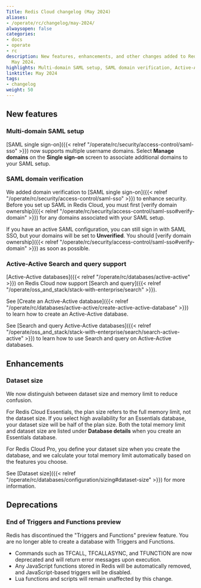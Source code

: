 ```yaml
---
Title: Redis Cloud changelog (May 2024)
aliases:
- /operate/rc/changelog/may-2024/
alwaysopen: false
categories:
- docs
- operate
- rc
description: New features, enhancements, and other changes added to Redis Cloud during
  May 2024.
highlights: Multi-domain SAML setup, SAML domain verification, Active-Active search support
linktitle: May 2024
tags:
- changelog
weight: 50
---
```


## New features

### Multi-domain SAML setup

[SAML single sign-on]({{< relref "/operate/rc/security/access-control/saml-sso" >}}) now supports multiple username domains. Select **Manage domains** on the **Single sign-on** screen to associate additional domains to your SAML setup.

### SAML domain verification

We added domain verification to [SAML single sign-on]({{< relref "/operate/rc/security/access-control/saml-sso" >}}) to enhance security. Before you set up SAML in Redis Cloud, you must first [verify domain ownership]({{< relref "/operate/rc/security/access-control/saml-sso#verify-domain" >}}) for any domains associated with your SAML setup.

If you have an active SAML configuration, you can still sign in with SAML SSO, but your domains will be set to **Unverified**. You should [verify domain ownership]({{< relref "/operate/rc/security/access-control/saml-sso#verify-domain" >}}) as soon as possible.

### Active-Active Search and query support

[Active-Active databases]({{< relref "/operate/rc/databases/active-active" >}}) on Redis Cloud now support [Search and query]({{< relref "/operate/oss_and_stack/stack-with-enterprise/search" >}}).

See [Create an Active-Active database]({{< relref "/operate/rc/databases/active-active/create-active-active-database" >}}) to learn how to create an Active-Active database.

See [Search and query Active-Active databases]({{< relref "/operate/oss_and_stack/stack-with-enterprise/search/search-active-active" >}}) to learn how to use Search and query on Active-Active databases.

## Enhancements

### Dataset size

We now distinguish between dataset size and memory limit to reduce confusion.

For Redis Cloud Essentials, the plan size refers to the full memory limit, not the dataset size. If you select high availability for an Essentials database, your dataset size will be half of the plan size. Both the total memory limit and dataset size are listed under **Database details** when you create an Essentials database.

For Redis Cloud Pro, you define your dataset size when you create the database, and we calculate your total memory limit automatically based on the features you choose.

See [Dataset size]({{< relref "/operate/rc/databases/configuration/sizing#dataset-size" >}}) for more information.

## Deprecations

### End of Triggers and Functions preview

Redis has discontinued the "Triggers and Functions" preview feature. You are no longer able to create a database with Triggers and Functions.  

- Commands such as TFCALL, TFCALLASYNC, and TFUNCTION are now deprecated and will return error messages upon execution.
- Any JavaScript functions stored in Redis will be automatically removed, and JavaScript-based triggers will be disabled.
- Lua functions and scripts will remain unaffected by this change.